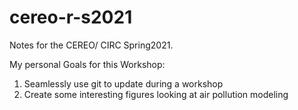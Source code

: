 # cereo-r-s2021

Notes for the CEREO/ CIRC Spring2021.

My personal Goals for this Workshop:

1. Seamlessly use git to update during a workshop
2. Create some interesting figures looking at air pollution modeling
